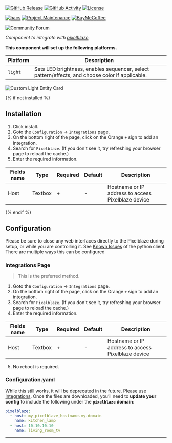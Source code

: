 [![GitHub Release][releases-shield]][releases]
[![GitHub Activity][commits-shield]][commits]
[![License][license-shield]][license]

[![hacs][hacsbadge]][hacs]
[![Project Maintenance][maintenance-shield]][user_profile]
[![BuyMeCoffee][buymecoffeebadge]][buymecoffee]

<!-- [![Discord][discord-shield]][discord] -->
[![Community Forum][forum-shield]][forum]

_Component to integrate with [pixelblaze][pixelblaze]._  


**This component will set up the following platforms.**

Platform | Description
-- | --
`light` | Sets LED brightness, enables sequencer, select pattern/effects, and choose color if applicable.

![Custom Light Entity Card][exampleimg]

{% if not installed %}
## Installation

1. Click install.
2. Goto the `Configuration` -> `Integrations` page.  
3. On the bottom right of the page, click on the Orange `+` sign to add an integration.
4. Search for `Pixelblaze`. (If you don't see it, try refreshing your browser page to reload the cache.)
5. Enter the required information. 

Fields name | Type | Required | Default | Description
--- | --- | --- | --- | --- |
Host | Textbox | + | - | Hostname or IP address to access Pixelblaze device

{% endif %}


## Configuration
Please be sure to close any web interfaces directly to the Pixelblaze during setup, or while you are controlling it. See [Known Issues](https://github.com/zranger1/pixelblaze-client#known-issues) of the python client.  There are multiple ways this can be configured

### Integrations Page
> This is the preferred method.

1. Goto the `Configuration` -> `Integrations` page.  
2. On the bottom right of the page, click on the Orange `+` sign to add an integration.
3. Search for `Pixelblaze`. (If you don't see it, try refreshing your browser page to reload the cache.)
4. Enter the required information. 

Fields name | Type | Required | Default | Description
--- | --- | --- | --- | --- |
Host | Textbox | + | - | Hostname or IP address to access Pixelblaze device
5. No reboot is required. 

### Configuration.yaml
While this still works, it will be deprecated in the future. Please use [Integrations](#integrations-page).
Once the files are downloaded, you’ll need to **update your config** to include the following under the **`pixelblaze` domain**:

```yaml
pixelblaze:
  - host: my_pixelblaze_hostname.my.domain
    name: kitchen_lamp
  - host: 10.10.10.10
    name: living_room_tv
```

<!---->

***

[pixelblaze]: https://electromage.com/
[buymecoffee]: https://www.buymeacoffee.com/vutang50
[buymecoffeebadge]: https://img.shields.io/badge/buy%20me%20a%20coffee-donate-yellow.svg?style=for-the-badge
[commits-shield]: https://img.shields.io/github/commit-activity/y/vutang50/homeassistant-pixelblaze.svg?style=for-the-badge
[commits]: https://github.com/vutang50/homeassistant-pixelblaze/commits
[hacs]: https://hacs.xyz
[hacsbadge]: https://img.shields.io/badge/HACS-Custom-orange.svg?style=for-the-badge
[exampleimg]: https://github.com/vutang50/homeassistant-pixelblaze/blob/main/img/fullcard.png?raw=true
[forum-shield]: https://img.shields.io/badge/community-forum-brightgreen.svg?style=for-the-badge
[forum]: https://community.home-assistant.io/
[license]: https://github.com/vutang50/homeassistant-pixelblaze/blob/main/LICENSE
[license-shield]: https://img.shields.io/github/license/vutang50/homeassistant-pixelblaze.svg?style=for-the-badge
[maintenance-shield]: https://img.shields.io/badge/maintainer-vutang50-blue.svg?style=for-the-badge
[releases-shield]: https://img.shields.io/github/release/vutang50/homeassistant-pixelblaze.svg?style=for-the-badge
[releases]: https://github.com/vutang50/homeassistant-pixelblaze/releases
[user_profile]: https://github.com/vutang50
